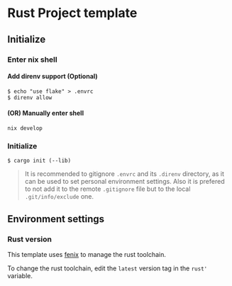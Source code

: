 # Rust Project template

## Initialize

### Enter nix shell

#### Add direnv support (Optional)

```console
$ echo "use flake" > .envrc
$ direnv allow
```

#### (OR) Manually enter shell

```console
nix develop
```

### Initialize

```console
$ cargo init (--lib)
```

> It is recommended to gitignore `.envrc` and its `.direnv` directory, as it can be used to set personal environment settings.
> Also it is prefered to not add it to the remote `.gitignore` file but to the local `.git/info/exclude` one.

## Environment settings

### Rust version

This template uses [fenix](https://github.com/nix-community/fenix) to manage the rust toolchain.

To change the rust toolchain, edit the `latest` version tag in the `rust'` variable.
